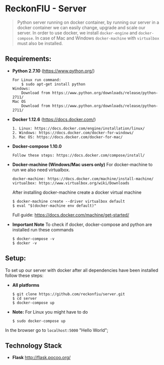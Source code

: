 # ReckonFIU - Server 

> Python server running on docker container, by running our server in a docker container we can easily change, upgrade and scale our server. In order to use docker, we install `docker-engine` and `docker-compose`. In case of Mac and Windows `docker-machine` with `virtualbox` must also be installed.   

## Requirements:

* **Python 2.7.10** (https://www.python.org/)
    ```
    For Linux run command:
        $ sudo apt-get install python
    Windows:
        Download from https://www.python.org/downloads/release/python-2711/
    Mac OS 
        Download from https://www.python.org/downloads/release/python-2711/
    ```
    
* **Docker 1.12.6** (https://docs.docker.com/)
    ```
    1. Linux: https://docs.docker.com/engine/installation/linux/
    2. Windows: https://docs.docker.com/docker-for-windows/
    3. Mac OS: https://docs.docker.com/docker-for-mac/
    ```
    
* **Docker-compose 1.10.0** 
    ```
    Follow these steps: https://docs.docker.com/compose/install/
    ```
    
* **Docker-machine (Windows/Mac users only)** For docker-machine to run we also need virtualbox. 
    ```
    docker-machine: https://docs.docker.com/machine/install-machine/
    virtualbox: https://www.virtualbox.org/wiki/Downloads
    ```
    After installing docker-machine create a docker virtual machine
    ```
    $ docker-machine create --driver virtualbox default
    $ eval "$(docker-machine env default)"
    ```
    
    Full guide: https://docs.docker.com/machine/get-started/
* **Important Note**
    To check if docker, docker-compose and python are installed run these commands
    ```
    $ docker-compose -v
    $ docker -v
    ```
## Setup:
 To set up our server with docker after all dependencies have been installed follow these steps:
 
 * **All platforms** 
    ```
    $ git clone https://github.com/reckonfiu/server.git
    $ cd server
    $ docker-compose up
    ```
    
 * **Note:** For Linux you might have to do
    ```
    $ sudo docker-compose up
    ```
    
 In the browser go to `localhost:5000` "Hello World";   
    
## Technology Stack
* **Flask** http://flask.pocoo.org/
